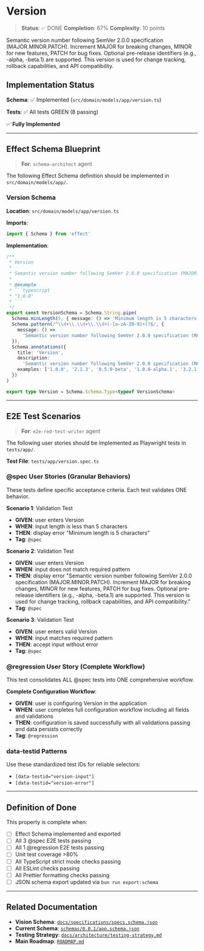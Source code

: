 # Version

> **Status**: ✅ DONE
> **Completion**: 67%
> **Complexity**: 10 points

Semantic version number following SemVer 2.0.0 specification (MAJOR.MINOR.PATCH). Increment MAJOR for breaking changes, MINOR for new features, PATCH for bug fixes. Optional pre-release identifiers (e.g., -alpha, -beta.1) are supported. This version is used for change tracking, rollback capabilities, and API compatibility.

## Implementation Status

**Schema**: ✅ Implemented (`src/domain/models/app/version.ts`)

**Tests**: ✅ All tests GREEN (8 passing)

✅ **Fully Implemented**

---

## Effect Schema Blueprint

> **For**: `schema-architect` agent

The following Effect Schema definition should be implemented in `src/domain/models/app/`.

### Version Schema

**Location**: `src/domain/models/app/version.ts`

**Imports**:

```typescript
import { Schema } from 'effect'
```

**Implementation**:

````typescript
/**
 * Version
 *
 * Semantic version number following SemVer 2.0.0 specification (MAJOR.MINOR.PATCH). Increment MAJOR for breaking changes, MINOR for new features, PATCH for bug fixes. Optional pre-release identifiers (e.g., -alpha, -beta.1) are supported. This version is used for change tracking, rollback capabilities, and API compatibility.
 *
 * @example
 * ```typescript
 * "1.0.0"
 * ```
 */
export const VersionSchema = Schema.String.pipe(
  Schema.minLength(5, { message: () => 'Minimum length is 5 characters' }),
  Schema.pattern(/^\\d+\\.\\d+\\.\\d+(-[a-zA-Z0-9]+)?$/, {
    message: () =>
      'Semantic version number following SemVer 2.0.0 specification (MAJOR.MINOR.PATCH). Increment MAJOR for breaking changes, MINOR for new features, PATCH for bug fixes. Optional pre-release identifiers (e.g., -alpha, -beta.1) are supported. This version is used for change tracking, rollback capabilities, and API compatibility.',
  }),
  Schema.annotations({
    title: 'Version',
    description:
      'Semantic version number following SemVer 2.0.0 specification (MAJOR.MINOR.PATCH). Increment MAJOR for breaking changes, MINOR for new features, PATCH for bug fixes. Optional pre-release identifiers (e.g., -alpha, -beta.1) are supported. This version is used for change tracking, rollback capabilities, and API compatibility.',
    examples: ['1.0.0', '2.1.3', '0.5.0-beta', '1.0.0-alpha.1', '3.2.1'],
  })
)

export type Version = Schema.Schema.Type<typeof VersionSchema>
````

---

## E2E Test Scenarios

> **For**: `e2e-red-test-writer` agent

The following user stories should be implemented as Playwright tests in `tests/app/`.

**Test File**: `tests/app/version.spec.ts`

### @spec User Stories (Granular Behaviors)

These tests define specific acceptance criteria. Each test validates ONE behavior.

**Scenario 1**: Validation Test

- **GIVEN**: user enters Version
- **WHEN**: input length is less than 5 characters
- **THEN**: display error "Minimum length is 5 characters"
- **Tag**: `@spec`

**Scenario 2**: Validation Test

- **GIVEN**: user enters Version
- **WHEN**: input does not match required pattern
- **THEN**: display error "Semantic version number following SemVer 2.0.0 specification (MAJOR.MINOR.PATCH). Increment MAJOR for breaking changes, MINOR for new features, PATCH for bug fixes. Optional pre-release identifiers (e.g., -alpha, -beta.1) are supported. This version is used for change tracking, rollback capabilities, and API compatibility."
- **Tag**: `@spec`

**Scenario 3**: Validation Test

- **GIVEN**: user enters valid Version
- **WHEN**: input matches required pattern
- **THEN**: accept input without error
- **Tag**: `@spec`

### @regression User Story (Complete Workflow)

This test consolidates ALL @spec tests into ONE comprehensive workflow.

**Complete Configuration Workflow**:

- **GIVEN**: user is configuring Version in the application
- **WHEN**: user completes full configuration workflow including all fields and validations
- **THEN**: configuration is saved successfully with all validations passing and data persists correctly
- **Tag**: `@regression`

### data-testid Patterns

Use these standardized test IDs for reliable selectors:

- `[data-testid="version-input"]`
- `[data-testid="version-error"]`

---

## Definition of Done

This property is complete when:

- [ ] Effect Schema implemented and exported
- [ ] All 3 @spec E2E tests passing
- [ ] All 1 @regression E2E tests passing
- [ ] Unit test coverage >80%
- [ ] All TypeScript strict mode checks passing
- [ ] All ESLint checks passing
- [ ] All Prettier formatting checks passing
- [ ] JSON schema export updated via `bun run export:schema`

---

## Related Documentation

- **Vision Schema**: [`docs/specifications/specs.schema.json`](../specs.schema.json)
- **Current Schema**: [`schemas/0.0.1/app.schema.json`](../../schemas/0.0.1/app.schema.json)
- **Testing Strategy**: [`docs/architecture/testing-strategy.md`](../../architecture/testing-strategy.md)
- **Main Roadmap**: [`ROADMAP.md`](../../../ROADMAP.md)
